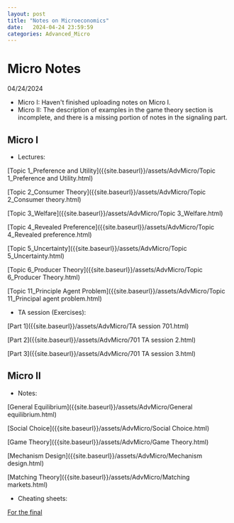 ```yaml
---
layout: post
title: "Notes on Microeconomics"
date:   2024-04-24 23:59:59
categories: Advanced_Micro
---
```


# Micro Notes

04/24/2024
-  Micro I: Haven't finished uploading notes on Micro I.
-  Micro II: The description of examples in the game theory section is incomplete, and there is a missing portion of notes in the signaling part.

## Micro I

 - Lectures:

[Topic 1_Preference and Utility]({{site.baseurl}}/assets/AdvMicro/Topic 1_Preference and Utility.html)

[Topic 2_Consumer Theory]({{site.baseurl}}/assets/AdvMicro/Topic 2_Consumer theory.html)

[Topic 3_Welfare]({{site.baseurl}}/assets/AdvMicro/Topic 3_Welfare.html)

[Topic 4_Revealed Preference]({{site.baseurl}}/assets/AdvMicro/Topic 4_Revealed preference.html)

[Topic 5_Uncertainty]({{site.baseurl}}/assets/AdvMicro/Topic 5_Uncertainty.html)

[Topic 6_Producer Theory]({{site.baseurl}}/assets/AdvMicro/Topic 6_Producer Theory.html)

[Topic 11_Principle Agent Problem]({{site.baseurl}}/assets/AdvMicro/Topic 11_Principal agent problem.html)


 - TA session (Exercises):

[Part 1]({{site.baseurl}}/assets/AdvMicro/TA session 701.html)

[Part 2]({{site.baseurl}}/assets/AdvMicro/701 TA session 2.html)

[Part 3]({{site.baseurl}}/assets/AdvMicro/701 TA session 3.html)

## Micro II

- Notes:

[General Equilibrium]({{site.baseurl}}/assets/AdvMicro/General equilibrium.html)

[Social Choice]({{site.baseurl}}/assets/AdvMicro/Social Choice.html)

[Game Theory]({{site.baseurl}}/assets/AdvMicro/Game Theory.html)

[Mechanism Design]({{site.baseurl}}/assets/AdvMicro/Mechanism design.html)

[Matching Theory]({{site.baseurl}}/assets/AdvMicro/Matching markets.html)

- Cheating sheets:

[For the final]({{site.baseurl}}/assets/AdvMicro/702_Final_cheat_sheet.pdf)
